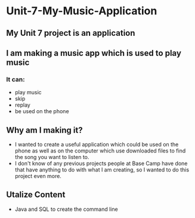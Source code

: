 # Unit-7-My-Music-Application

## My Unit 7 project is an application 

## I am making a music app which is used to play music

### It can:
- play music
- skip
- replay
- be used on the phone

## Why am I making it?
- I wanted to create a useful application which could be used on the phone as well as on the computer which use downloaded files to find the song you want to listen to. 
- I don't know of any previous projects people at Base Camp have done that have anything to do with what I am creating, so I wanted to do this project even more.


## Utalize Content

- Java and SQL to create the command line
